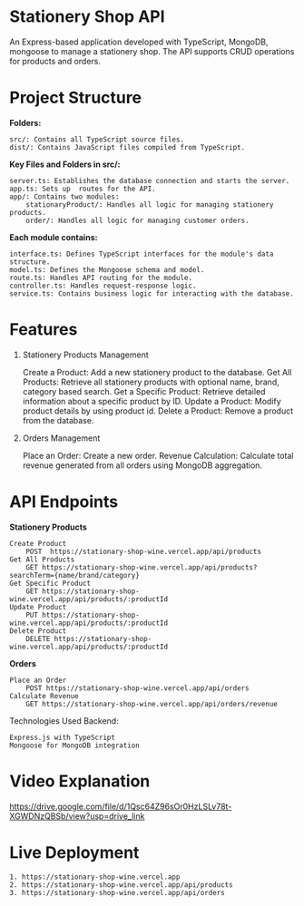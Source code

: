 # Stationery Shop API

An Express-based application developed with TypeScript, MongoDB, mongoose to manage a stationery shop. The API supports CRUD operations for products and orders.

# Project Structure

**Folders:**

    src/: Contains all TypeScript source files.
    dist/: Contains JavaScript files compiled from TypeScript.

**Key Files and Folders in src/:**

    server.ts: Establishes the database connection and starts the server.
    app.ts: Sets up  routes for the API.
    app/: Contains two modules:
        stationaryProduct/: Handles all logic for managing stationery products.
        order/: Handles all logic for managing customer orders.

**Each module contains:**

    interface.ts: Defines TypeScript interfaces for the module's data structure.
    model.ts: Defines the Mongoose schema and model.
    route.ts: Handles API routing for the module.
    controller.ts: Handles request-response logic.
    service.ts: Contains business logic for interacting with the database.

# Features

1. Stationery Products Management

    Create a Product: Add a new stationery product to the database.
    Get All Products: Retrieve all stationery products with optional name, brand, category based search.
    Get a Specific Product: Retrieve detailed information about a specific product by ID.
    Update a Product: Modify product details by using product id.
    Delete a Product: Remove a product from the database.

2. Orders Management

    Place an Order: Create a new order.
    Revenue Calculation: Calculate total revenue generated from all orders using MongoDB aggregation.

# API Endpoints
 
 **Stationery Products**

    Create Product
        POST  https://stationary-shop-wine.vercel.app/api/products
    Get All Products
        GET https://stationary-shop-wine.vercel.app/api/products?searchTerm={name/brand/category}
    Get Specific Product
        GET https://stationary-shop-wine.vercel.app/api/products/:productId
    Update Product
        PUT https://stationary-shop-wine.vercel.app/api/products/:productId
    Delete Product
        DELETE https://stationary-shop-wine.vercel.app/api/products/:productId

**Orders**

    Place an Order
        POST https://stationary-shop-wine.vercel.app/api/orders
    Calculate Revenue
        GET https://stationary-shop-wine.vercel.app/api/orders/revenue

Technologies Used
Backend:

    Express.js with TypeScript
    Mongoose for MongoDB integration

# Video Explanation

   https://drive.google.com/file/d/1Qsc64Z96sOr0HzLSLv78t-XGWDNzQBSb/view?usp=drive_link

# Live Deployment
    1. https://stationary-shop-wine.vercel.app
    2. https://stationary-shop-wine.vercel.app/api/products
    3. https://stationary-shop-wine.vercel.app/api/orders

